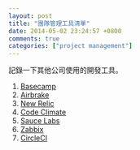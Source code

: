 ```yaml
---
layout: post
title: "團隊管理工具清單"
date: 2014-05-02 23:24:57 +0800
comments: true
categories: ["project management"]
---
```

記錄一下其他公司使用的開發工具。
<!-- more -->

1. [Basecamp]
2. [Airbrake]
3. [New Relic]
4. [Code Climate]
5. [Sauce Labs]
6. [Zabbix]
7. [CircleCI]


[Basecamp]: https://basecamp.com/
[Airbrake]: http://airbrake.io/
[New Relic]: http://newrelic.com/
[Code Climate]: https://codeclimate.com/
[Sauce Labs]: https://saucelabs.com/
[Zabbix]: http://www.zabbix.com/
[CircleCI]: https://circleci.com/